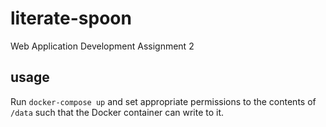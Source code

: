 # literate-spoon
Web Application Development Assignment 2

## usage
Run `docker-compose up` and set appropriate permissions to the contents of `/data` such that the Docker container can write to it.
